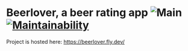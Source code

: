 # Beerlover, a beer rating app ![Main](https://github.com/melimet/ratebeer/actions/workflows/main.yml/badge.svg) [![Maintainability](https://api.codeclimate.com/v1/badges/dd0c89d2857f2395a3fd/maintainability)](https://codeclimate.com/github/Melimet/ratebeer/maintainability) 

Project is hosted here: https://beerlover.fly.dev/